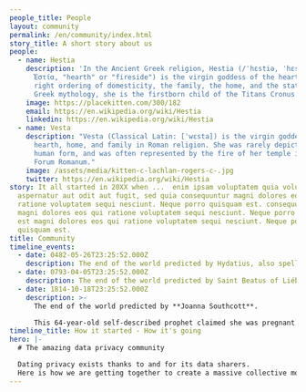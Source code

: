 ```yaml
---
people_title: People
layout: community
permalink: /en/community/index.html
story_title: A short story about us
people:
  - name: Hestia
    description: 'In the Ancient Greek religion, Hestia (/ˈhɛstiə, ˈhɛstʃə/; Greek:
      Ἑστία, "hearth" or "fireside") is the virgin goddess of the hearth, the
      right ordering of domesticity, the family, the home, and the state. In
      Greek mythology, she is the firstborn child of the Titans Cronus and Rhea'
    image: https://placekitten.com/300/182
    email: https://en.wikipedia.org/wiki/Hestia
    linkedin: https://en.wikipedia.org/wiki/Hestia
  - name: Vesta
    description: "Vesta (Classical Latin: [ˈwɛsta]) is the virgin goddess of the
      hearth, home, and family in Roman religion. She was rarely depicted in
      human form, and was often represented by the fire of her temple in the
      Forum Romanum."
    image: /assets/media/kitten-c-lachlan-rogers-c-.jpg
    twitter: https://en.wikipedia.org/wiki/Hestia
story: It all started in 20XX when ...  enim ipsam voluptatem quia voluptas sit
  aspernatur aut odit aut fugit, sed quia consequuntur magni dolores eos qui
  ratione voluptatem sequi nesciunt. Neque porro quisquam est. consequuntur
  magni dolores eos qui ratione voluptatem sequi nesciunt. Neque porro quisquam
  est magni dolores eos qui ratione voluptatem sequi nesciunt. Neque porro
  quisquam est.
title: Community
timeline_events:
  - date: 0482-05-26T23:25:52.000Z
    description: The end of the world predicted by Hydatius, also spelled Idacius
  - date: 0793-04-05T23:25:52.000Z
    description: The end of the world predicted by Saint Beatus of Liébana
  - date: 1814-10-18T23:25:52.000Z
    description: >-
      The end of the world predicted by **Joanna Southcott**. 

      This 64-year-old self-described prophet claimed she was pregnant with the Christ child, and that he would be born on October 19, 1814. She died later that year having not delivered a child, and an autopsy proved she had not been pregnant.
timeline_title: How it started - How it's going
hero: |-
  # The amazing data privacy community

  Dating privacy exists thanks to and for its data sharers.
  Here is how we are getting together to create a massive collective movement.
---
```

